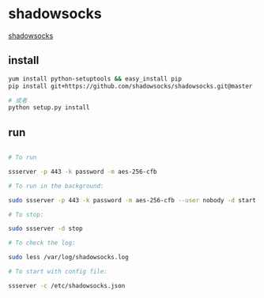 # shadowsocks

[shadowsocks](http://shadowsocks.org/en/index.html)



[](https://github.com/shadowsocks)

## install

``` bash
yum install python-setuptools && easy_install pip
pip install git+https://github.com/shadowsocks/shadowsocks.git@master

# 或者
python setup.py install 

```

## run
``` bash

# To run 

ssserver -p 443 -k password -m aes-256-cfb

# To run in the background:

sudo ssserver -p 443 -k password -m aes-256-cfb --user nobody -d start

# To stop:

sudo ssserver -d stop

# To check the log:

sudo less /var/log/shadowsocks.log

# To start with config file:

ssserver -c /etc/shadowsocks.json

```